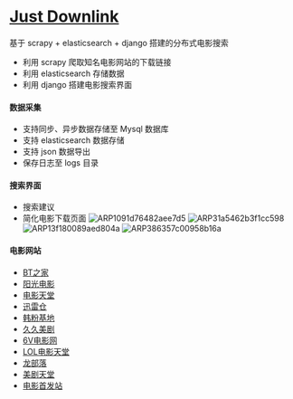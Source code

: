 # [Just Downlink](http://www.dongfei.xyz)

基于 scrapy + elasticsearch + django 搭建的分布式电影搜索

- 利用 scrapy 爬取知名电影网站的下载链接
- 利用 elasticsearch 存储数据
- 利用 django 搭建电影搜索界面 

#### 数据采集

- 支持同步、异步数据存储至 Mysql 数据库
- 支持 elasticsearch 数据存储
- 支持 json 数据导出
- 保存日志至 logs 目录

#### 搜索界面

- 搜索建议
- 简化电影下载页面
![ARP1091d76482aee7d5](https://dongfei.oss-cn-shanghai.aliyuncs.com/moviesearch/ARP1091d76482aee7d5.png)
![ARP31a5462b3f1cc598](https://dongfei.oss-cn-shanghai.aliyuncs.com/moviesearch/ARP31a5462b3f1cc598.png)
![ARP13f180089aed804a](https://dongfei.oss-cn-shanghai.aliyuncs.com/moviesearch/ARP13f180089aed804a.png)
![ARP386357c00958b16a](https://dongfei.oss-cn-shanghai.aliyuncs.com/moviesearch/ARP386357c00958b16a.jpg)
#### 电影网站

- [BT之家](http://www.btbtt.me)
- [阳光电影](http://www.ygdy8.net)
- [电影天堂](https://www.dy2018.com/)
- [迅雷仓](http://www.xunleicang.com/)
- [韩粉基地](http://www.yyj268.com/)
- [久久美剧](http://www.mkv99.net)
- [6V电影网](http://www.hao6v.com/)
- [LOL电影天堂](http://www.loldyttw.net)
- [龙部落](http://www.lbldy.com/)
- [美剧天堂](http://www.meijutt.com/)
- [电影首发站](http://www.dysfz.cc)

